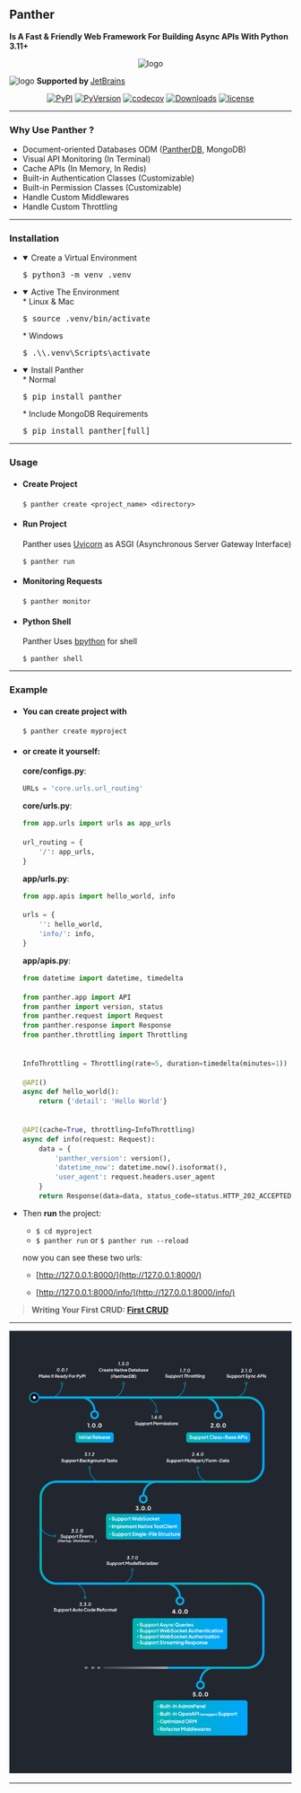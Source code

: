 
## Panther 
<b>Is A Fast &  Friendly Web Framework For Building Async APIs With Python 3.11+</b> 

<p align=center>
  <img src="https://github.com/AliRn76/panther/raw/master/docs/docs/images/logo-vertical.png" alt="logo" style="width: 450px">
</p>

<p>
  <img alt="logo" style="width: 50px" src="https://resources.jetbrains.com/storage/products/company/brand/logos/jb_beam.png">
   <b>Supported by </b><a href="https://drive.google.com/file/d/17xe1hicIiRF7SQ-clg9SETdc19SktCbV/view?usp=sharing">JetBrains</a>
</p>

<center>

[![PyPI](https://img.shields.io/pypi/v/panther?label=PyPI)](https://pypi.org/project/panther/) [![PyVersion](https://img.shields.io/pypi/pyversions/panther.svg)](https://pypi.org/project/panther/) [![codecov](https://codecov.io/github/AliRn76/panther/graph/badge.svg?token=YWFQA43GSP)](https://codecov.io/github/AliRn76/panther) [![Downloads](https://static.pepy.tech/badge/panther/month)](https://pepy.tech/project/panther) [![license](https://img.shields.io/github/license/alirn76/panther.svg)](https://github.com/alirn76/panther/blob/main/LICENSE)

</center>

---

### Why Use Panther ?
- Document-oriented Databases ODM ([PantherDB](https://pypi.org/project/pantherdb/), MongoDB)
- Visual API Monitoring (In Terminal)
- Cache APIs (In Memory, In Redis)
- Built-in Authentication Classes (Customizable)
- Built-in Permission Classes (Customizable)
- Handle Custom Middlewares
- Handle Custom Throttling 
---

### Installation
- <details open>
    <summary>Create a Virtual Environment</summary>
    <pre>$ python3 -m venv .venv</pre>
  
  </details>
  
- <details open>
    <summary>Active The Environment</summary>
    * Linux & Mac
      <pre>$ source .venv/bin/activate</pre>
    * Windows
      <pre>$ .\\.venv\Scripts\activate</pre>
  
  </details>
 
- <details open>
    <summary>Install Panther</summary>
    * Normal
      <pre>$ pip install panther</pre>
    * Include MongoDB Requirements
      <pre>$ pip install panther[full]</pre>
  </details>
  
---

### Usage

- #### Create Project

    ```console
    $ panther create <project_name> <directory>
    ```

- #### Run Project

    Panther uses [Uvicorn](https://github.com/encode/uvicorn) as ASGI (Asynchronous Server Gateway Interface)
    
    ```console
    $ panther run 
    ```

- #### Monitoring Requests

    ```console
    $ panther monitor 
    ```

- #### Python Shell

    Panther Uses [bpython](https://bpython-interpreter.org) for shell
    
    ```console
    $ panther shell 
    ```
  
---

### Example

- #### You can create project with
 
    ```console 
    $ panther create myproject
    ``` 
  
- #### or create it yourself:

    **core/configs.py**:
    
    ```python
    URLs = 'core.urls.url_routing'
    ```
    
    **core/urls.py**:
    
    ```python
    from app.urls import urls as app_urls
    
    url_routing = {
        '/': app_urls,
    }
    ```
    
    **app/urls.py**:
    
    ```python
    from app.apis import hello_world, info
    
    urls = {
        '': hello_world,
        'info/': info,
    }
    ```
    
    **app/apis.py**:
    
    ```python
    from datetime import datetime, timedelta

    from panther.app import API
    from panther import version, status
    from panther.request import Request
    from panther.response import Response
    from panther.throttling import Throttling
    
    
    InfoThrottling = Throttling(rate=5, duration=timedelta(minutes=1))
  
    @API()
    async def hello_world():
        return {'detail': 'Hello World'}
    
    
    @API(cache=True, throttling=InfoThrottling)
    async def info(request: Request):
        data = {
            'panther_version': version(),
            'datetime_now': datetime.now().isoformat(),
            'user_agent': request.headers.user_agent
        }
        return Response(data=data, status_code=status.HTTP_202_ACCEPTED)
    ```

- Then **run** the project:
  
  - `$ cd myproject`
  - `$ panther run` or `$ panther run --reload` 
  
  now you can see these two urls:</b>

  * [http://127.0.0.1:8000/](http://127.0.0.1:8000/)

  * [http://127.0.0.1:8000/info/](http://127.0.0.1:8000/info/)



> **Writing Your First CRUD: [First CRUD](https://pantherpy.github.io/function_first_crud/)**

---

![roadmap](https://github.com/AliRn76/panther/raw/master/docs/docs/images/roadmap.jpg)

---